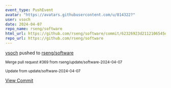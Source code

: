 ```yaml
---
event_type: PushEvent
avatar: "https://avatars.githubusercontent.com/u/814322?"
user: vsoch
date: 2024-04-07
repo_name: rseng/software
html_url: https://github.com/rseng/software/commit/62326923d2112106545dbbc26ff9e84861a51b70
repo_url: https://github.com/rseng/software
---
```


<a href='https://github.com/vsoch' target='_blank'>vsoch</a> pushed to <a href='https://github.com/rseng/software' target='_blank'>rseng/software</a>

<small>Merge pull request #369 from rseng/update/software-2024-04-07

Update from update/software-2024-04-07</small>

<a href='https://github.com/rseng/software/commit/62326923d2112106545dbbc26ff9e84861a51b70' target='_blank'>View Commit</a>